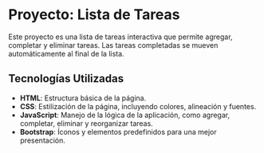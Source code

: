 # Proyecto: Lista de Tareas

Este proyecto es una lista de tareas interactiva que permite agregar, completar y eliminar tareas. Las tareas completadas se mueven automáticamente al final de la lista.

## Tecnologías Utilizadas

- **HTML**: Estructura básica de la página.
- **CSS**: Estilización de la página, incluyendo colores, alineación y fuentes.
- **JavaScript**: Manejo de la lógica de la aplicación, como agregar, completar, eliminar y reorganizar tareas.
- **Bootstrap**: Íconos y elementos predefinidos para una mejor presentación.
